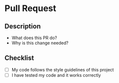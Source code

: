 # Pull Request  
## Description  
- What does this PR do?  
- Why is this change needed?  

## Checklist  
- [ ] My code follows the style guidelines of this project  
- [ ] I have tested my code and it works correctly  
